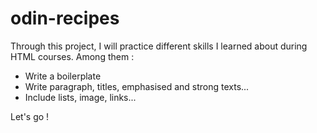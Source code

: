 # odin-recipes

Through this project, I will practice different skills I learned about during HTML courses. Among them :
- Write a boilerplate
- Write paragraph, titles, emphasised and strong texts...
- Include lists, image, links...

Let's go !